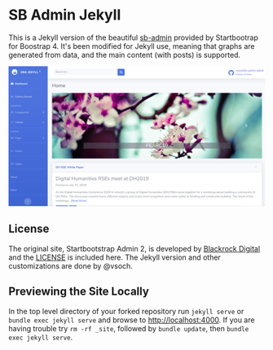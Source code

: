 # SB Admin Jekyll

This is a Jekyll version of the beautiful [sb-admin](https://startbootstrap.com/themes/sb-admin-2/) 
provided by Startbootrap for Boostrap 4. It's been modified for Jekyll use, meaning that graphs are
generated from data, and the main content (with posts) is supported.

![assets/img/theme/sb-admin-jekyll-1.png](assets/img/theme/sb-admin-jekyll-1.png)

## License

The original site, Startbootstrap Admin 2, is developed by [Blackrock Digital](https://github.com/BlackrockDigital/startbootstrap-sb-admin-2) and the [LICENSE](BLACKROCK-LICENSE) is included here. The Jekyll version
and other customizations are done by @vsoch.

## Previewing the Site Locally

In the top level directory of your forked repository run `jekyll serve` or `bundle exec jekyll serve` and browse to <http://localhost:4000>. If you are having trouble try `rm -rf _site`, followed by `bundle update`, then `bundle exec jekyll serve`.
